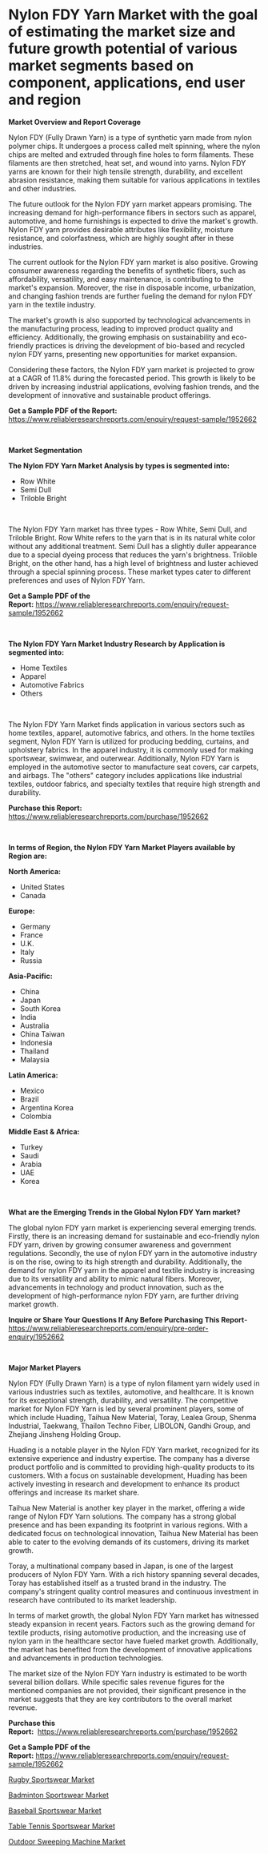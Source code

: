 <p><h1>Nylon FDY Yarn Market with the goal of estimating the market size and future growth potential of various market segments based on component, applications, end user and region</h1></p><p><strong>Market Overview and Report Coverage</strong></p>
<p><p>Nylon FDY (Fully Drawn Yarn) is a type of synthetic yarn made from nylon polymer chips. It undergoes a process called melt spinning, where the nylon chips are melted and extruded through fine holes to form filaments. These filaments are then stretched, heat set, and wound into yarns. Nylon FDY yarns are known for their high tensile strength, durability, and excellent abrasion resistance, making them suitable for various applications in textiles and other industries.</p><p>The future outlook for the Nylon FDY yarn market appears promising. The increasing demand for high-performance fibers in sectors such as apparel, automotive, and home furnishings is expected to drive the market's growth. Nylon FDY yarn provides desirable attributes like flexibility, moisture resistance, and colorfastness, which are highly sought after in these industries.</p><p>The current outlook for the Nylon FDY yarn market is also positive. Growing consumer awareness regarding the benefits of synthetic fibers, such as affordability, versatility, and easy maintenance, is contributing to the market's expansion. Moreover, the rise in disposable income, urbanization, and changing fashion trends are further fueling the demand for nylon FDY yarn in the textile industry.</p><p>The market's growth is also supported by technological advancements in the manufacturing process, leading to improved product quality and efficiency. Additionally, the growing emphasis on sustainability and eco-friendly practices is driving the development of bio-based and recycled nylon FDY yarns, presenting new opportunities for market expansion.</p><p>Considering these factors, the Nylon FDY yarn market is projected to grow at a CAGR of 11.8% during the forecasted period. This growth is likely to be driven by increasing industrial applications, evolving fashion trends, and the development of innovative and sustainable product offerings.</p></p>
<p><strong>Get a Sample PDF of the Report:</strong> <a href="https://www.reliableresearchreports.com/enquiry/request-sample/1952662">https://www.reliableresearchreports.com/enquiry/request-sample/1952662</a></p>
<p>&nbsp;</p>
<p><strong>Market Segmentation</strong></p>
<p><strong>The Nylon FDY Yarn Market Analysis by types is segmented into:</strong></p>
<p><ul><li>Row White</li><li>Semi Dull</li><li>Triloble Bright</li></ul></p>
<p>&nbsp;</p>
<p><p>The Nylon FDY Yarn market has three types - Row White, Semi Dull, and Triloble Bright. Row White refers to the yarn that is in its natural white color without any additional treatment. Semi Dull has a slightly duller appearance due to a special dyeing process that reduces the yarn's brightness. Triloble Bright, on the other hand, has a high level of brightness and luster achieved through a special spinning process. These market types cater to different preferences and uses of Nylon FDY Yarn.</p></p>
<p><strong>Get a Sample PDF of the Report:</strong>&nbsp;<a href="https://www.reliableresearchreports.com/enquiry/request-sample/1952662">https://www.reliableresearchreports.com/enquiry/request-sample/1952662</a></p>
<p>&nbsp;</p>
<p><strong>The Nylon FDY Yarn Market Industry Research by Application is segmented into:</strong></p>
<p><ul><li>Home Textiles</li><li>Apparel</li><li>Automotive Fabrics</li><li>Others</li></ul></p>
<p>&nbsp;</p>
<p><p>The Nylon FDY Yarn Market finds application in various sectors such as home textiles, apparel, automotive fabrics, and others. In the home textiles segment, Nylon FDY Yarn is utilized for producing bedding, curtains, and upholstery fabrics. In the apparel industry, it is commonly used for making sportswear, swimwear, and outerwear. Additionally, Nylon FDY Yarn is employed in the automotive sector to manufacture seat covers, car carpets, and airbags. The "others" category includes applications like industrial textiles, outdoor fabrics, and specialty textiles that require high strength and durability.</p></p>
<p><strong>Purchase this Report:</strong>&nbsp; <a href="https://www.reliableresearchreports.com/purchase/1952662">https://www.reliableresearchreports.com/purchase/1952662</a></p>
<p>&nbsp;</p>
<p><strong>In terms of Region, the Nylon FDY Yarn Market Players available by Region are:</strong></p>
<p>
    <p> <strong> North America: </strong>
        <ul>
            <li>United States</li>
            <li>Canada</li>
        </ul>
        </p> 
    <p> <strong> Europe: </strong>
        <ul>
            <li>Germany</li>
            <li>France</li>
            <li>U.K.</li>
            <li>Italy</li>
            <li>Russia</li>
        </ul>
        </p> 
    <p> <strong> Asia-Pacific: </strong>
        <ul>
            <li>China</li>
            <li>Japan</li>
            <li>South Korea</li>
            <li>India</li>
            <li>Australia</li>
            <li>China Taiwan</li>
            <li>Indonesia</li>
            <li>Thailand</li>
            <li>Malaysia</li>
        </ul>
        </p> 
    <p> <strong> Latin America: </strong>
        <ul>
            <li>Mexico</li>
            <li>Brazil</li>
            <li>Argentina Korea</li>
            <li>Colombia</li>
        </ul>
        </p> 
    <p> <strong> Middle East & Africa: </strong>
        <ul>
            <li>Turkey</li>
            <li>Saudi</li>
            <li>Arabia</li>
            <li>UAE</li>
            <li>Korea</li>
        </ul>
    </p>
    </p>
<p>&nbsp;</p>
<p><strong>What are the Emerging Trends in the Global Nylon FDY Yarn market?</strong></p>
<p><p>The global nylon FDY yarn market is experiencing several emerging trends. Firstly, there is an increasing demand for sustainable and eco-friendly nylon FDY yarn, driven by growing consumer awareness and government regulations. Secondly, the use of nylon FDY yarn in the automotive industry is on the rise, owing to its high strength and durability. Additionally, the demand for nylon FDY yarn in the apparel and textile industry is increasing due to its versatility and ability to mimic natural fibers. Moreover, advancements in technology and product innovation, such as the development of high-performance nylon FDY yarn, are further driving market growth.</p></p>
<p><strong>Inquire or Share Your Questions If Any Before Purchasing This Report</strong>- <a href="https://www.reliableresearchreports.com/enquiry/pre-order-enquiry/1952662">https://www.reliableresearchreports.com/enquiry/pre-order-enquiry/1952662</a></p>
<p>&nbsp;</p>
<p><strong>Major Market Players</strong></p>
<p><p>Nylon FDY (Fully Drawn Yarn) is a type of nylon filament yarn widely used in various industries such as textiles, automotive, and healthcare. It is known for its exceptional strength, durability, and versatility. The competitive market for Nylon FDY Yarn is led by several prominent players, some of which include Huading, Taihua New Material, Toray, Lealea Group, Shenma Industrial, Taekwang, Thailon Techno Fiber, LIBOLON, Gandhi Group, and Zhejiang Jinsheng Holding Group.</p><p>Huading is a notable player in the Nylon FDY Yarn market, recognized for its extensive experience and industry expertise. The company has a diverse product portfolio and is committed to providing high-quality products to its customers. With a focus on sustainable development, Huading has been actively investing in research and development to enhance its product offerings and increase its market share.</p><p>Taihua New Material is another key player in the market, offering a wide range of Nylon FDY Yarn solutions. The company has a strong global presence and has been expanding its footprint in various regions. With a dedicated focus on technological innovation, Taihua New Material has been able to cater to the evolving demands of its customers, driving its market growth.</p><p>Toray, a multinational company based in Japan, is one of the largest producers of Nylon FDY Yarn. With a rich history spanning several decades, Toray has established itself as a trusted brand in the industry. The company's stringent quality control measures and continuous investment in research have contributed to its market leadership.</p><p>In terms of market growth, the global Nylon FDY Yarn market has witnessed steady expansion in recent years. Factors such as the growing demand for textile products, rising automotive production, and the increasing use of nylon yarn in the healthcare sector have fueled market growth. Additionally, the market has benefited from the development of innovative applications and advancements in production technologies.</p><p>The market size of the Nylon FDY Yarn industry is estimated to be worth several billion dollars. While specific sales revenue figures for the mentioned companies are not provided, their significant presence in the market suggests that they are key contributors to the overall market revenue.</p></p>
<p><strong>Purchase this Report:</strong>&nbsp;&nbsp;<a href="https://www.reliableresearchreports.com/purchase/1952662">https://www.reliableresearchreports.com/purchase/1952662</a></p>
<p></p>
<p><strong>Get a Sample PDF of the Report:</strong>&nbsp;<a href="https://www.reliableresearchreports.com/enquiry/request-sample/1952662">https://www.reliableresearchreports.com/enquiry/request-sample/1952662</a></p>
<p><p><a href="https://medium.com/@deirdredavies67/rugby-sportswear-market-size-reveals-the-best-marketing-channels-in-global-industry-36d177c4d02a">Rugby Sportswear Market</a></p><p><a href="https://medium.com/@gabriellemcgrath66/badminton-sportswear-market-outlook-industry-overview-and-forecast-2023-to-2030-47614403a8a9">Badminton Sportswear Market</a></p><p><a href="https://medium.com/@avaalsop666/baseball-sportswear-market-analysis-its-cagr-market-segmentation-and-global-industry-overview-ed9f6b056228">Baseball Sportswear Market</a></p><p><a href="https://medium.com/@deirdreclark76/table-tennis-sportswear-market-trends-forecast-and-competitive-analysis-to-2030-459d34497434">Table Tennis Sportswear Market</a></p><p><a href="https://medium.com/@carolclarkson766/outdoor-sweeping-machine-market-size-and-market-trends-complete-industry-overview-2023-to-2030-2e669e0bb16f">Outdoor Sweeping Machine Market</a></p></p>
